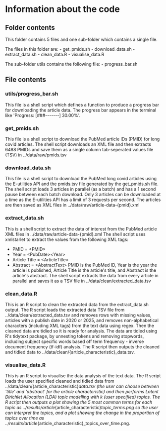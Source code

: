 # Information about the code

## Folder contents
This folder contains 5 files and one sub-folder which contains a single file.

The files in this folder are:
    - get_pmids.sh
	  - download_data.sh
	  - extract_data.sh
    - clean_data.R
    - visualise_data.R

The sub-folder utils contains the following file:
	  - progress_bar.sh


## File contents
### utils/progress_bar.sh
This file is a shell script which defines a function to produce a progress bar for downloading the article data. The progress bar appears in the terminal like 'Progress: [###-------] 30.00%'.

### get_pmids.sh
This file is a shell script to download the PubMed article IDs (PMID) for long covid articles.
The shell script downloads an XML file and then extracts 6488 PMIDs and save them as a single column tab-seperated values file (TSV) in ../data/raw/pmids.tsv

### download_data.sh
This file is a shell script to download the PubMed long covid articles using the E-utilities API and the pmids.tsv file generated by the get_pmids.sh file.
The shell script loads 3 articles in parallel (as a batch) and has a 1 second pause between each batch download. Only 3 articles can be downloaded at a time as the E-utilities API has a limit of 3 requests per second.
The articles are then saved as XML files in ../data/raw/article-data-{pmid}.xml

### extract_data.sh
This is a shell script to extract the data of interest from the PubMed article XML files in ../data/raw/article-data-{pmid}.xml
The shell script uses xmlstarlet to extract the values from the following XML tags:
  - PMID = \<PMID\>
  - Year = \<PubDate\>\<Year\>
  - Article Title = \<ArticleTitle\>
  - Abstract = \<AbstractText\>
PMID is the PubMed ID, Year is the year the article is published, Article Title is the article's title, and Abstract is the article's abstract.
The shell script extracts the data from every article in parallel and saves it as a TSV file in ../data/clean/extracted_data.tsv

### clean_data.R
This is an R script to clean the extracted data from the extract_data.sh output.
The R script loads the extracted data TSV file from ../data/clean/extracted_data.tsv and removes rows with missing values, articles with a publish date in 2020 or 2025, and removes non-alphabetical characters (including XML tags) from the text data using regex.
Then the cleaned data are tidied so it is ready for analysis. The data are tidied using R's tidytext package, by unnesting tokens and removing stopwords, including subject specific words based off term frequency - inverse document frequency (tf-idf) analysis.
The R script then outputs the cleaned and tidied data to ../data/clean/{article_characteristic}_data.tsv.

### visualise_data.R
This is an R script to visualise the data analysis of the text data.
The R script loads the user specified cleaned and tidied data from ../data/clean/{article_characteristic}_data.tsv (the user can choose between 'title' and 'abstract' for the article characteristic) and then performs Latent Dirichlet Allocation (LDA) topic modelling with k (user specified) topics. The R script then outputs a plot showing the 5 most common terms for each topic as ../results/article_{article_characteristic}_topic_terms.png so the user can interpret the topics, and a plot showing the change in the proportion of topics over time as ../results/article_{article_characteristic}_topics_over_time.png.
